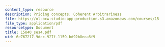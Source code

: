 ```yaml
---
content_type: resource
description: Pricing concepts; Coherent Arbitrariness
file: https://ol-ocw-studio-app-production.s3.amazonaws.com/courses/15-840-special-seminar-in-marketing-marketing-management-spring-2004/6e7672179dcc927f1159bd92b8eca6f9_15840_ses4.pdf
file_type: application/pdf
resourcetype: Document
title: 15840_ses4.pdf
uid: 6e767217-9dcc-927f-1159-bd92b8eca6f9
---
```

